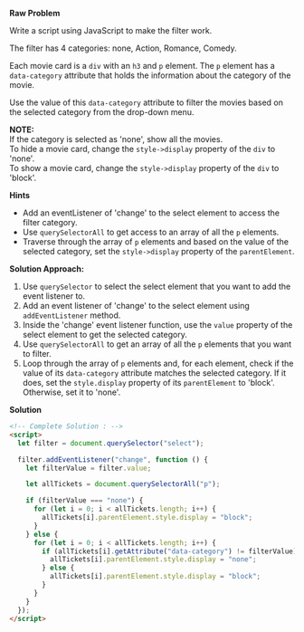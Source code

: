 **Raw Problem**

Write a script using JavaScript to make the filter work.

The filter has 4 categories: none, Action, Romance, Comedy.

Each movie card is a `div` with an `h3` and `p` element. The `p` element has a `data-category` attribute that holds the information about the category of the movie.

Use the value of this `data-category` attribute to filter the movies based on the selected category from the drop-down menu.

**NOTE:**  
If the category is selected as 'none', show all the movies.  
To hide a movie card, change the `style->display` property of the `div` to 'none'.  
To show a movie card, change the `style->display` property of the `div` to 'block'.

**Hints**

- Add an eventListener of 'change' to the select element to access the filter category.
- Use `querySelectorAll` to get access to an array of all the `p` elements.
- Traverse through the array of `p` elements and based on the value of the selected category, set the `style->display` property of the `parentElement`.

**Solution Approach:**

1. Use `querySelector` to select the select element that you want to add the event listener to.
2. Add an event listener of 'change' to the select element using `addEventListener` method.
3. Inside the 'change' event listener function, use the `value` property of the select element to get the selected category.
4. Use `querySelectorAll` to get an array of all the `p` elements that you want to filter.
5. Loop through the array of `p` elements and, for each element, check if the value of its `data-category` attribute matches the selected category. If it does, set the `style.display` property of its `parentElement` to 'block'. Otherwise, set it to 'none'.

**Solution**

```html
<!-- Complete Solution : -->
<script>
  let filter = document.querySelector("select");

  filter.addEventListener("change", function () {
    let filterValue = filter.value;

    let allTickets = document.querySelectorAll("p");

    if (filterValue === "none") {
      for (let i = 0; i < allTickets.length; i++) {
        allTickets[i].parentElement.style.display = "block";
      }
    } else {
      for (let i = 0; i < allTickets.length; i++) {
        if (allTickets[i].getAttribute("data-category") != filterValue) {
          allTickets[i].parentElement.style.display = "none";
        } else {
          allTickets[i].parentElement.style.display = "block";
        }
      }
    }
  });
</script>
```
